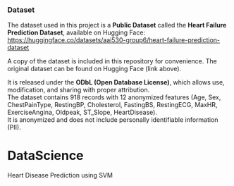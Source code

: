 ### Dataset
The dataset used in this project is a **Public Dataset** called the **Heart Failure Prediction Dataset**, available on Hugging Face:  
https://huggingface.co/datasets/aai530-group6/heart-failure-prediction-dataset  

A copy of the dataset is included in this repository for convenience. The original dataset can be found on Hugging Face (link above).

It is released under the **ODbL (Open Database License)**, which allows use, modification, and sharing with proper attribution.  
The dataset contains 918 records with 12 anonymized features (Age, Sex, ChestPainType, RestingBP, Cholesterol, FastingBS, RestingECG, MaxHR, ExerciseAngina, Oldpeak, ST_Slope, HeartDisease).  
It is anonymized and does not include personally identifiable information (PII).  

# DataScience
Heart Disease Prediction using SVM
